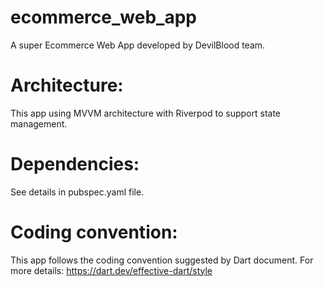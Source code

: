 # ecommerce_web_app

A super Ecommerce Web App developed by DevilBlood team.

# Architecture:
This app using MVVM architecture with Riverpod to support state management.

# Dependencies:
See details in pubspec.yaml file.

# Coding convention:
This app follows the coding convention suggested by Dart document.
For more details: https://dart.dev/effective-dart/style


